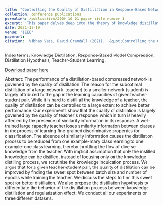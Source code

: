 ```yaml
---
title: "Controlling the Quality of Distillation in Response-Based Network Compression"
collection: conference publications
permalink: /publication/2009-10-01-paper-title-number-1
excerpt: 'This paper delves deep into the theory of knowledge distillation in a teach-student pair network and discusses ways to perform better distillation to student network.'
date: 2021-12-19
venue: 'IEEE'
paperurl: 
citation: 'Vibhas Vats, David Crandall (2021).  &quot;Controlling the Quality of Distillation in Response-Based Network Compression.&quot; <i>IEEE</i>. 1-6.' 
---
```

Index terms: Knowledge Distillation, Response-Based Model Compression, Distillation Hypothesis, Teacher-Student Learning.

[Download paper here](http://vkvats.github.io/files/paper1.pdf)

Abstract: The performance of a distillation-based compressed network is governed by the quality of distillation. The reason for the suboptimal distillation of a large network (teacher) to a smaller network (student) is largely attributed to the gap in the learning capacities of given teacher-student pair. While it is hard to distill all the knowledge of a teacher, the quality of distillation can be controlled to a large extent to achieve better performance. Our experiments show that the quality of distillation is largely governed by the quality of teacher's response, which in turn is heavily affected by the presence of similarity information in its response. A well-trained large capacity teacher loses similarity information between classes in the process of learning fine-grained discriminative properties for classification. The absence of similarity information causes the distillation process to be reduced from one example-many class learning to one example-one class learning, thereby throttling the flow of diverse knowledge from the teacher. With implicit assumption that only the instilled knowledge can be distilled, instead of focusing only on the knowledge distilling process, we scrutinize the knowledge inculcation process. We argue that for a given teacher-student pair, the quality of distillation can be improved by finding the sweet spot between batch size and number of epochs while training the teacher. We discuss the steps to find this sweet spot for better distillation. We also propose the distillation hypothesis to differentiate the behavior of the distillation process between knowledge distillation and regularization effect. We conduct all our experiments on three different datasets.

